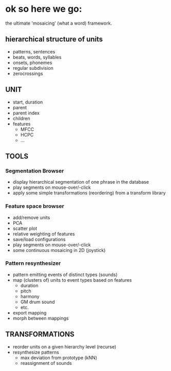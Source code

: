 # ok so here we go:

the ultimate 'mosaicing' (what a word) framework.

## hierarchical structure of units

* patterns, sentences
* beats, words, syllables
* onsets, phonemes
* regular subdivision
* zerocrossings

## UNIT

* start, duration
* parent
* parent index
* children
* features
  * MFCC
  * HCPC
  * ...

## TOOLS

### Segmentation Browser

* display hierarchical segmentation of one phrase in the database
* play segments on mouse-over/-click
* apply some simple transformations (reordering) from a transform library

### Feature space browser

* add/remove units
* PCA
* scatter plot
* relative weighting of features
* save/load configurations
* play segments on mouse-over/-click
* some continuous mosaicing in 2D (joystick)

### Pattern resynthesizer

* pattern emitting events of distinct types (sounds)
* map (clusters of) units to event types based on features
  * duration
  * pitch
  * harmony
  * GM drum sound
  * etc.
* export mapping
* morph between mappings

## TRANSFORMATIONS

* reorder units on a given hierarchy level (recurse)
* resynthesize patterns
  * max deviation from prototype (kNN)
  * reassignment of sounds
